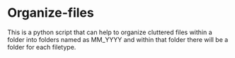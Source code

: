 # Organize-files
This is a python script that can help to organize cluttered files within a folder into folders named as MM_YYYY and within that folder there will be a folder for each filetype.
